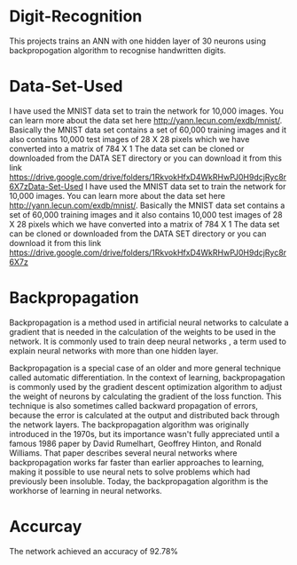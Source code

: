 # Digit-Recognition
This projects trains an ANN with one hidden layer of 30 neurons using backpropogation algorithm to recognise handwritten digits.
# Data-Set-Used
I have used the MNIST data set to train the network for 10,000 images. You can learn more about the data set here http://yann.lecun.com/exdb/mnist/. Basically the MNIST data set contains a set of 60,000 training images and it also contains 10,000 test images of 28 X 28 pixels which we have converted into a matrix of 784 X 1 The data set can be cloned or downloaded from the DATA SET directory or you can download it from this link https://drive.google.com/drive/folders/1RkvokHfxD4WkRHwPJ0H9dcjRyc8r6X7zData-Set-Used
I have used the MNIST data set to train the network for 10,000 images. You can learn more about the data set here http://yann.lecun.com/exdb/mnist/. Basically the MNIST data set contains a set of 60,000 training images and it also contains 10,000 test images of 28 X 28 pixels which we have converted into a matrix of 784 X 1 The data set can be cloned or downloaded from the DATA SET directory or you can download it from this link https://drive.google.com/drive/folders/1RkvokHfxD4WkRHwPJ0H9dcjRyc8r6X7z
# Backpropagation
Backpropagation is a method used in artificial neural networks to calculate a gradient that is needed in the calculation of the weights to be used in the network. It is commonly used to train deep neural networks , a term used to explain neural networks with more than one hidden layer.

Backpropagation is a special case of an older and more general technique called automatic differentiation. In the context of learning, backpropagation is commonly used by the gradient descent optimization algorithm to adjust the weight of neurons by calculating the gradient of the loss function. This technique is also sometimes called backward propagation of errors, because the error is calculated at the output and distributed back through the network layers. The backpropagation algorithm was originally introduced in the 1970s, but its importance wasn't fully appreciated until a famous 1986 paper by David Rumelhart, Geoffrey Hinton, and Ronald Williams. That paper describes several neural networks where backpropagation works far faster than earlier approaches to learning, making it possible to use neural nets to solve problems which had previously been insoluble. Today, the backpropagation algorithm is the workhorse of learning in neural networks.
# Accurcay
The network achieved an accuracy of 92.78%
